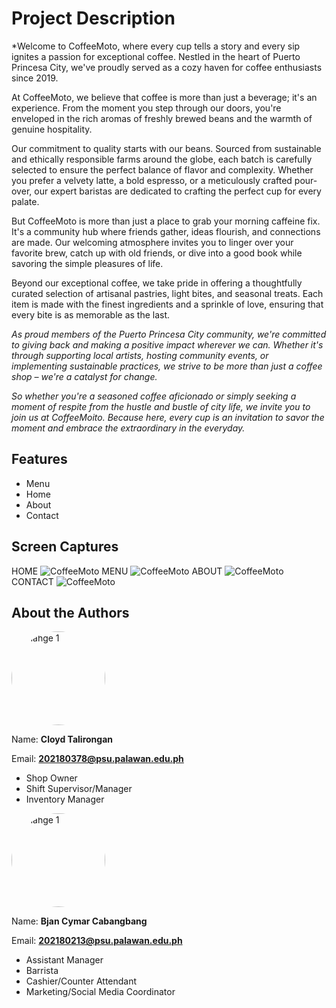 # Project Description

*Welcome to CoffeeMoto, where every cup tells a story and every sip ignites a passion for exceptional coffee. Nestled in the heart of Puerto Princesa City, we've proudly served as a cozy haven for coffee enthusiasts since 2019.

At CoffeeMoto, we believe that coffee is more than just a beverage; it's an experience. From the moment you step through our doors, you're enveloped in the rich aromas of freshly brewed beans and the warmth of genuine hospitality.

Our commitment to quality starts with our beans. Sourced from sustainable and ethically responsible farms around the globe, each batch is carefully selected to ensure the perfect balance of flavor and complexity. Whether you prefer a velvety latte, a bold espresso, or a meticulously crafted pour-over, our expert baristas are dedicated to crafting the perfect cup for every palate.

But CoffeeMoto is more than just a place to grab your morning caffeine fix. It's a community hub where friends gather, ideas flourish, and connections are made. Our welcoming atmosphere invites you to linger over your favorite brew, catch up with old friends, or dive into a good book while savoring the simple pleasures of life.

Beyond our exceptional coffee, we take pride in offering a thoughtfully curated selection of artisanal pastries, light bites, and seasonal treats. Each item is made with the finest ingredients and a sprinkle of love, ensuring that every bite is as memorable as the last.

*As proud members of the Puerto Princesa City community, we're committed to giving back and making a positive impact wherever we can. Whether it's through supporting local artists, hosting community events, or implementing sustainable practices, we strive to be more than just a coffee shop – we're a catalyst for change.*

*So whether you're a seasoned coffee aficionado or simply seeking a moment of respite from the hustle and bustle of city life, we invite you to join us at CoffeeMoito. Because here, every cup is an invitation to savor the moment and embrace the extraordinary in the everyday.*

## Features

* Menu
* Home
* About
* Contact

## Screen Captures
HOME
![CoffeeMoto](img/Screenshot%202024-01-30%20085029.png)
MENU
![CoffeeMoto](img/Screenshot%202024-01-30%20085644.png)
ABOUT
![CoffeeMoto](img/Screenshot%202024-01-30%20085701.png)
CONTACT
![CoffeeMoto](img/Screenshot%202024-01-30%20085725.png)

## About the Authors

 <a href="https://github.com/Dudz23">
      <img src="img/cloyd.jpg" alt="Imahge 1" width="150"
        style="border-radius: 50%;">
</a>

Name:    **Cloyd Talirongan**

Email: **202180378@psu.palawan.edu.ph**
* Shop Owner
* Shift Supervisor/Manager
* Inventory Manager


<a href="https://github.com/Dudz23">
      <img src="img/260163085_635431997629748_6415448990807651092_n.jpg" alt="Imahge 1" width="150"
        style="border-radius: 50%;">
</a>

Name:  **Bjan Cymar Cabangbang**

Email: **202180213@psu.palawan.edu.ph**
* Assistant Manager
* Barrista
* Cashier/Counter Attendant
* Marketing/Social Media Coordinator




